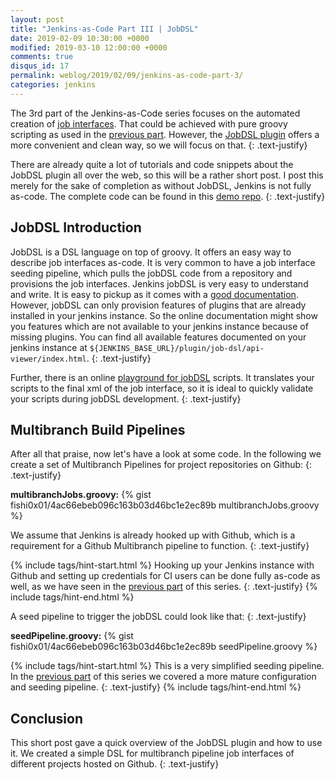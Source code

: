 ```yaml
---
layout: post
title: "Jenkins-as-Code Part III | JobDSL"
date: 2019-02-09 10:30:00 +0000
modified: 2019-03-10 12:00:00 +0000 
comments: true
disqus_id: 17
permalink: weblog/2019/02/09/jenkins-as-code-part-3/
categories: jenkins
---
```


The 3rd part of the Jenkins-as-Code series focuses on the automated creation of [job interfaces][vocabular-job-interface]. 
That could be achieved with pure groovy scripting as used in the [previous part][previous-part]. 
However, the [JobDSL plugin][job-dsl-plugin] offers a more convenient and clean way, so we will focus on that. 
{: .text-justify}
<!--more-->

There are already quite a lot of tutorials and code snippets about the JobDSL plugin all over the web, so this will be a rather short post. 
I post this merely for the sake of completion as without JobDSL, Jenkins is not fully as-code.
The complete code can be found in this [demo repo][jenkins-as-code-github-repo].
{: .text-justify}

## JobDSL Introduction

JobDSL is a DSL language on top of groovy. 
It offers an easy way to describe job interfaces as-code. 
It is very common to have a job interface seeding pipeline, which pulls the jobDSL code from a repository and provisions the job interfaces. 
Jenkins jobDSL is very easy to understand and write. 
It is easy to pickup as it comes with a [good documentation][job-dsl-public-doc]. 
However, jobDSL can only provision features of plugins that are already installed in your jenkins instance. 
So the online documentation might show you features which are not available to your jenkins instance because of missing plugins. 
You can find all available features documented on your jenkins instance at `${JENKINS_BASE_URL}/plugin/job-dsl/api-viewer/index.html`.
{: .text-justify}

Further, there is an online [playground for jobDSL][job-dsl-playground] scripts. 
It translates your scripts to the final xml of the job interface, so it is ideal to quickly validate your scripts during jobDSL development. 
{: .text-justify}

## Multibranch Build Pipelines

After all that praise, now let's have a look at some code. 
In the following we create a set of Multibranch Pipelines for project repositories on Github: 
{: .text-justify}

**multibranchJobs.groovy:**
{% gist fishi0x01/4ac66ebeb096c163b03d46bc1e2ec89b multibranchJobs.groovy %}

We assume that Jenkins is already hooked up with Github, which is a requirement for a Github Multibranch pipeline to function. 
{: .text-justify}

{% include tags/hint-start.html %}
Hooking up your Jenkins instance with Github and setting up credentials for CI users can be done fully as-code as well, as we have seen in the [previous part][previous-part] of this series. 
{: .text-justify}
{% include tags/hint-end.html %}

A seed pipeline to trigger the jobDSL could look like that:
{: .text-justify}

**seedPipeline.groovy:**
{% gist fishi0x01/4ac66ebeb096c163b03d46bc1e2ec89b seedPipeline.groovy %}

{% include tags/hint-start.html %}
This is a very simplified seeding pipeline. In the [previous part][previous-part] of this series we covered a more mature configuration and seeding pipeline. 
{: .text-justify}
{% include tags/hint-end.html %}

## Conclusion

This short post gave a quick overview of the JobDSL plugin and how to use it. 
We created a simple DSL for multibranch pipeline job interfaces of different projects hosted on Github. 
{: .text-justify}

[job-dsl-plugin]: https://plugins.jenkins.io/job-dsl
[vocabular-job-interface]: /weblog/2019/01/06/jenkins-as-code-part-1/#job-interface 
[previous-part]: /weblog/2019/01/12/jenkins-as-code-part-2/
[job-dsl-public-doc]: https://jenkinsci.github.io/job-dsl-plugin/
[job-dsl-playground]: http://job-dsl.herokuapp.com/
[jenkins-as-code-github-repo]: https://github.com/devtail/jenkins-as-code
